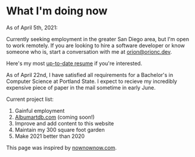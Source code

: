 # What I'm doing now
As of April 5th, 2021:

Currently seeking employment in the greater San Diego area, but I'm open to work remotely.
If you are looking to hire a software developer or know someone who is, start a conversation with me at [orion@orionc.dev](mailto:orion@orionc.dev).

Here's my most [up-to-date resume](/files/Orion_Crocker_Resume.pdf) if you're interested.

As of April 22nd, I have satisfied all requirements for a Bachelor's in Computer Science at Portland State.
I expect to recieve my incredibly expensive piece of paper in the mail sometime in early June.

Current project list:

1. Gainful employment
2. [Albumartdb.com](https://www.albumartdb.com) (coming soon!)
3. Improve and add content to this website
4. Maintain my 300 square foot garden
5. Make 2021 better than 2020

This page was inspired by [nownownow.com](https://www.nownownow.com).
